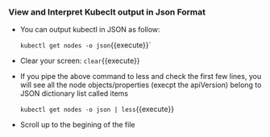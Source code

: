 ### View and Interpret Kubeclt output in Json Format
- You can output kubectl in JSON as follow:

    `kubectl get nodes -o json`{{execute}}`

- Clear your screen:
   `clear`{{execute}}

- If you pipe the above command to less and check the first few lines, you will  see  all the node objects/properties (execpt the apiVersion) belong to JSON dictionary list called items

  `kubectl get nodes -o json | less`{{execute}}

- Scroll up to the begining of the file
